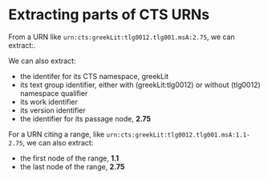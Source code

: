 # Extracting parts of CTS URNs #




From a URN like <code concordion:set="#point">urn:cts:greekLit:tlg0012.tlg001.msA:2.75</code>, we can extract:.

We can also extract:


- the identifer for its CTS namespace, greekLit
- its text group identifier, either with (greekLit:tlg0012) or without (tlg0012) namespace qualifier
- its work identifier
- its version identifier
- the identifier for its passage node, <strong concordion:assertEquals="getPassage(#point)">2.75</strong>

For a URN citing a range, like <code concordion:set="#range">urn:cts:greekLit:tlg0012.tlg001.msA:1.1-2.75</code>, we can also extract:

- the first node of the range, <strong concordion:assertEquals="getRangeBegin(#range)">1.1</strong>
-  the last node of the range, <strong concordion:assertEquals="getRangeEnd(#range)">2.75</strong>




